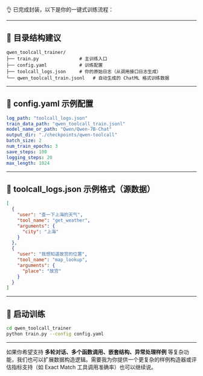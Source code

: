 👌 已完成封装，以下是你的一键式训练流程：

---

## 📁 目录结构建议
```
qwen_toolcall_trainer/
├── train.py               # 主训练入口
├── config.yaml            # 训练配置
├── toolcall_logs.json     # 你的原始日志（从调用接口日志生成）
└── qwen_toolcall_train.jsonl   # 自动生成的 ChatML 格式训练数据
```

---

## 🧾 config.yaml 示例配置

```yaml
log_path: "toolcall_logs.json"
train_data_path: "qwen_toolcall_train.jsonl"
model_name_or_path: "Qwen/Qwen-7B-Chat"
output_dir: "./checkpoints/qwen-toolcall"
batch_size: 2
num_train_epochs: 3
save_steps: 100
logging_steps: 20
max_length: 1024
```

---

## 📑 toolcall_logs.json 示例格式（源数据）

```json
[
  {
    "user": "查一下上海的天气",
    "tool_name": "get_weather",
    "arguments": {
      "city": "上海"
    }
  },
  {
    "user": "我想知道故宫的位置",
    "tool_name": "map_lookup",
    "arguments": {
      "place": "故宫"
    }
  }
]
```

---

## 🚀 启动训练

```bash
cd qwen_toolcall_trainer
python train.py --config config.yaml
```

---

如果你希望支持 **多轮对话、多个函数调用、嵌套结构、异常处理样例** 等复杂功能，我们也可以扩展数据构造逻辑。需要我为你提供一个更复杂的样例构造器或评估指标支持（如 Exact Match 工具调用准确率）也可以继续说。
